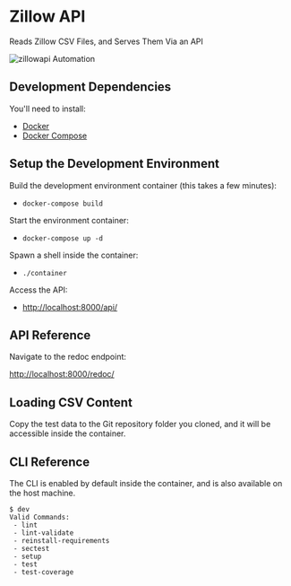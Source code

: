 # Zillow API

Reads Zillow CSV Files, and Serves Them Via an API

![zillowapi Automation](https://github.com/niall-byrne/zillowapi/workflows/zillowapi%20Automation/badge.svg)

## Development Dependencies

You'll need to install:
 - [Docker](https://www.docker.com/) 
 - [Docker Compose](https://docs.docker.com/compose/install/)

## Setup the Development Environment

Build the development environment container (this takes a few minutes):
- `docker-compose build`

Start the environment container:
- `docker-compose up -d`

Spawn a shell inside the container:
- `./container`

Access the API:

- [http://localhost:8000/api/](http://localhost:8000/api/)

## API Reference

Navigate to the redoc endpoint:

[http://localhost:8000/redoc/](http://localhost:8000/redoc/)

## Loading CSV Content

Copy the test data to the Git repository folder you cloned, and it will be accessible inside the container.

## CLI Reference
The CLI is enabled by default inside the container, and is also available on the host machine.

```
$ dev
Valid Commands:
 - lint
 - lint-validate
 - reinstall-requirements
 - sectest
 - setup
 - test
 - test-coverage
```
